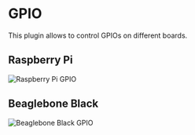 # GPIO

This plugin allows to control GPIOs on different boards.

## Raspberry Pi

![Raspberry Pi GPIO](https://raw.githubusercontent.com/guh/nymea-plugins/master/gpio/docs/images/Raspberry-Pi-2-GPIO.png "Raspberry Pi GPIO")

## Beaglebone Black

![Beaglebone Black GPIO](https://raw.githubusercontent.com/guh/nymea-plugins/master/gpio/docs/images/Beaglebone_Black_GPIO_Map.png "Beaglebone Black GPIO")

